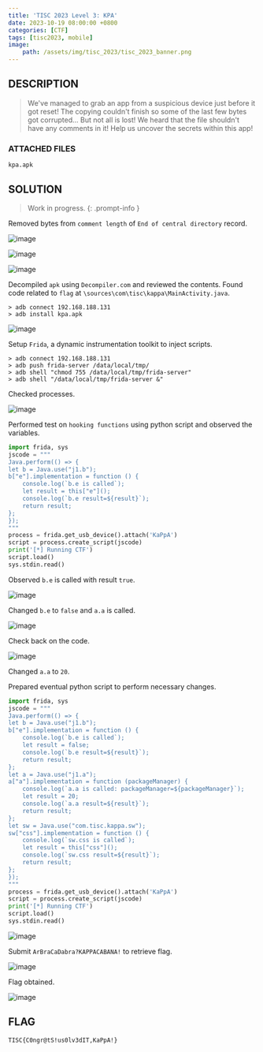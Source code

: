 ```yaml
---
title: 'TISC 2023 Level 3: KPA'
date: 2023-10-19 08:00:00 +0800
categories: [CTF]
tags: [tisc2023, mobile]
image:
    path: /assets/img/tisc_2023/tisc_2023_banner.png
---
```

## DESCRIPTION
>We've managed to grab an app from a suspicious device just before it got reset! The copying couldn't finish so some of the last few bytes got corrupted... But not all is lost! We heard that the file shouldn't have any comments in it! Help us uncover the secrets within this app!

### ATTACHED FILES
`kpa.apk`

## SOLUTION

> Work in progress.
{: .prompt-info }

Removed bytes from `comment length` of `End of central directory` record.

![image](/assets/img/tisc_2023/level_3/3c655359ebb7b23f2756ceaaaf45838bb33f9f8cc162668a2b77860f4af70439.png)  

![image](/assets/img/tisc_2023/level_3/ca672356ae3ba0f4d39d8f0a03da673aff6e614f0d3a88955c3c40ff45d29ab9.png)  

![image](/assets/img/tisc_2023/level_3/d66354ecd49d79892e1032fcffd8a90897626488a5e90983b9d413e9a798cffd.png)  

Decompiled `apk` using `Decompiler.com` and reviewed the contents. Found code related to `flag` at `\sources\com\tisc\kappa\MainActivity.java`.

```
> adb connect 192.168.188.131
> adb install kpa.apk
```
![image](/assets/img/tisc_2023/level_3/d828117c3b1d0eae26ffdc7cb63828a6d073919d8d5750898dc579eb62e5fb91.png)  

Setup `Frida`, a dynamic instrumentation toolkit to inject scripts.

```
> adb connect 192.168.188.131
> adb push frida-server /data/local/tmp/
> adb shell "chmod 755 /data/local/tmp/frida-server"
> adb shell "/data/local/tmp/frida-server &"
```

Checked processes.

![image](/assets/img/tisc_2023/level_3/af7df56d7808390b0507cb30d1a8d19eee14c58554b28254cae49a84046ce8ce.png)  

Performed test on `hooking functions` using python script and observed the variables.

```python
import frida, sys
jscode = """
Java.perform(() => {
let b = Java.use("j1.b");
b["e"].implementation = function () {
    console.log(`b.e is called`);
    let result = this["e"]();
    console.log(`b.e result=${result}`);
    return result;
};
});
"""
process = frida.get_usb_device().attach('KaPpA')
script = process.create_script(jscode)
print('[*] Running CTF')
script.load()
sys.stdin.read()
```

Observed `b.e` is called with result `true`.

![image](/assets/img/tisc_2023/level_3/097d5ceb18fea5a43067853f248c18f7fee2b4d58e7456bad0dad024be2c80a3.png)  

Changed `b.e` to `false` and `a.a` is called.

![image](/assets/img/tisc_2023/level_3/a60ec0d160c8f2261e59832b2728483ea25eafed443fce042e46dfc37906417c.png)  

Check back on the code.

![image](/assets/img/tisc_2023/level_3/c2f61b1b101b4ac5c09ef2edb9ad20f6209956dd88b70f48fb72cbec68c09785.png)  

Changed `a.a` to `20`.

Prepared eventual python script to perform necessary changes.

```python
import frida, sys
jscode = """
Java.perform(() => {
let b = Java.use("j1.b");
b["e"].implementation = function () {
    console.log(`b.e is called`);
    let result = false;
    console.log(`b.e result=${result}`);
    return result;
};
let a = Java.use("j1.a");
a["a"].implementation = function (packageManager) {
    console.log(`a.a is called: packageManager=${packageManager}`);
    let result = 20;
    console.log(`a.a result=${result}`);
    return result;
};
let sw = Java.use("com.tisc.kappa.sw");
sw["css"].implementation = function () {
    console.log(`sw.css is called`);
    let result = this["css"]();
    console.log(`sw.css result=${result}`);
    return result;
};
});
"""
process = frida.get_usb_device().attach('KaPpA')
script = process.create_script(jscode)
print('[*] Running CTF')
script.load()
sys.stdin.read()
```

![image](/assets/img/tisc_2023/level_3/c335a25596a5183552295790a8d9dba1f19aef62fea13380085473138e7d5c40.png)  

Submit `ArBraCaDabra?KAPPACABANA!` to retrieve flag.

![image](/assets/img/tisc_2023/level_3/2f2f5339df6ca9bfce4c0c0120410da69a5c13e51a3ee9fb7a71dc4cec6a4755.png)  

Flag obtained.

![image](/assets/img/tisc_2023/level_3/66394c8bb0ec850941458cda7b1954c3646d630af5df6ecd8ec43e916386e962.png)  

## FLAG
`TISC{C0ngr@tS!us0lv3dIT,KaPpA!}`